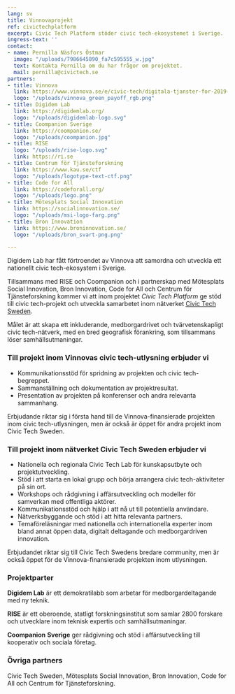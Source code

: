 ```yaml
---
lang: sv
title: Vinnovaprojekt
ref: civictechplatform
excerpt: Civic Tech Platform stöder civic tech-ekosystemet i Sverige.
ingress-text: ''
contact:
- name: Pernilla Näsfors Östmar
  image: "/uploads/7986645890_fa7c595555_w.jpg"
  text: Kontakta Pernilla om du har frågor om projektet.
  mail: pernilla@civictech.se
partners:
- title: Vinnova
  link: https://www.vinnova.se/e/civic-tech/digitala-tjanster-for-2019-04507/
  logo: "/uploads/vinnova_green_payoff_rgb.png"
- title: Digidem Lab
  link: https://digidemlab.org/
  logo: "/uploads/digidemlab-logo.svg"
- title: Coompanion Sverige
  link: https://coompanion.se/
  logo: "/uploads/coompanion.jpg"
- title: RISE
  logo: "/uploads/rise-logo.svg"
  link: https://ri.se
- title: Centrum för Tjänsteforskning
  link: https://www.kau.se/ctf
  logo: "/uploads/logotype-text-ctf.png"
- title: Code for All
  link: https://codeforall.org/
  logo: "/uploads/logo.png"
- title: Mötesplats Social Innovation
  link: https://socialinnovation.se/
  logo: "/uploads/msi-logo-farg.png"
- title: Bron Innovation
  link: https://www.broninnovation.se/
  logo: "/uploads/bron_svart-png.png"

---
```

Digidem Lab har fått förtroendet av Vinnova att samordna och utveckla ett nationellt civic tech-ekosystem i Sverige.

Tillsammans med RISE och Coompanion och i partnerskap med Mötesplats Social Innovation, Bron Innovation, Code for All och Centrum för Tjänsteforskning kommer vi att inom projektet _Civic Tech Platform_ ge stöd till civic tech-projekt och utveckla samarbetet inom nätverket [Civic Tech Sweden](https://civictech.se).

Målet är att skapa ett inkluderande, medborgardrivet och tvärvetenskapligt civic tech-nätverk, med en bred geografisk förankring, som tillsammans löser samhällsutmaningar.

### Till projekt inom Vinnovas civic tech-utlysning erbjuder vi

* Kommunikationsstöd för spridning av projekten och civic tech-begreppet.
* Sammanställning och dokumentation av projektresultat.
* Presentation av projekten på konferenser och andra relevanta sammanhang.

Erbjudande riktar sig i första hand till de Vinnova-finansierade projekten inom civic tech-utlysningen, men är också är öppet för andra projekt inom Civic Tech Sweden.

### Till projekt inom nätverket Civic Tech Sweden erbjuder vi

* Nationella och regionala Civic Tech Lab för kunskapsutbyte och projektutveckling.
* Stöd i att starta en lokal grupp och börja arrangera civic tech-aktiviteter på sin ort.
* Workshops och rådgivning i affärsutveckling och modeller för samverkan med offentliga aktörer.
* Kommunikationsstöd och hjälp i att nå ut till potentiella användare.
* Nätverksbyggande och stöd i att hitta relevanta partners.
* Temaföreläsningar med nationella och internationella experter inom bland annat öppen data, digitalt deltagande och medborgardriven innovation.

Erbjudandet riktar sig till Civic Tech Swedens bredare community, men är också öppet för de Vinnova-finansierade projekten inom utlysningen.

### Projektparter

**Digidem Lab** är ett demokratilabb som arbetar för medborgardeltagande med ny teknik.

**RISE** är ett oberoende, statligt forskningsinstitut som samlar 2800 forskare och utvecklare inom teknisk expertis och samhällsutmaningar.

**Coompanion** **Sverige** ger rådgivning och stöd i affärsutveckling till kooperativ och sociala företag.

### Övriga partners

Civic Tech Sweden, Mötesplats Social Innovation, Bron Innovation, Code for All och Centrum för Tjänsteforskning.